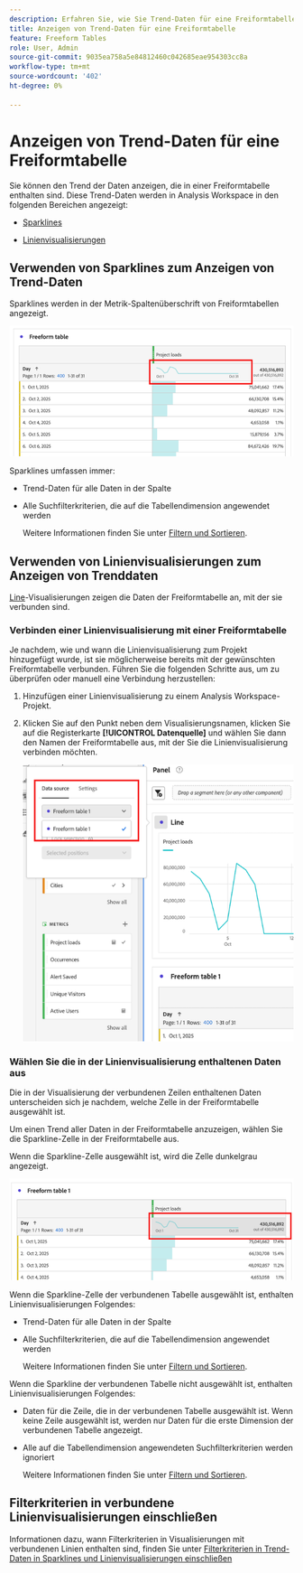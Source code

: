 ```yaml
---
description: Erfahren Sie, wie Sie Trend-Daten für eine Freiformtabelle in Analysis Workspace anzeigen.
title: Anzeigen von Trend-Daten für eine Freiformtabelle
feature: Freeform Tables
role: User, Admin
source-git-commit: 9035ea758a5e84812460c042685eae954303cc8a
workflow-type: tm+mt
source-wordcount: '402'
ht-degree: 0%

---
```


# Anzeigen von Trend-Daten für eine Freiformtabelle

Sie können den Trend der Daten anzeigen, die in einer Freiformtabelle enthalten sind. Diese Trend-Daten werden in Analysis Workspace in den folgenden Bereichen angezeigt:

* [Sparklines](#use-sparklines-to-view-trended-data)

* [Linienvisualisierungen](#use-line-visualizations-to-view-trended-data)

## Verwenden von Sparklines zum Anzeigen von Trend-Daten

Sparklines werden in der Metrik-Spaltenüberschrift von Freiformtabellen angezeigt.

![Sparkline in Freiformtabelle](assets/table-sparkline.png)

Sparklines umfassen immer:

* Trend-Daten für alle Daten in der Spalte

* Alle Suchfilterkriterien, die auf die Tabellendimension angewendet werden

  Weitere Informationen finden Sie unter [Filtern und Sortieren](/help/analyze/analysis-workspace/visualizations/freeform-table/filter-and-sort.md).

## Verwenden von Linienvisualisierungen zum Anzeigen von Trenddaten

[Line](/help/analyze/analysis-workspace/visualizations/line.md)-Visualisierungen zeigen die Daten der Freiformtabelle an, mit der sie verbunden sind.

### Verbinden einer Linienvisualisierung mit einer Freiformtabelle

Je nachdem, wie und wann die Linienvisualisierung zum Projekt hinzugefügt wurde, ist sie möglicherweise bereits mit der gewünschten Freiformtabelle verbunden. Führen Sie die folgenden Schritte aus, um zu überprüfen oder manuell eine Verbindung herzustellen:

1. Hinzufügen einer Linienvisualisierung zu einem Analysis Workspace-Projekt.

1. Klicken Sie auf den Punkt neben dem Visualisierungsnamen, klicken Sie auf die Registerkarte **[!UICONTROL Datenquelle]** und wählen Sie dann den Namen der Freiformtabelle aus, mit der Sie die Linienvisualisierung verbinden möchten.

   ![Linienvisualisierung in Verbindung mit Freiformtabellen](assets/table-line-viz.png)

### Wählen Sie die in der Linienvisualisierung enthaltenen Daten aus

Die in der Visualisierung der verbundenen Zeilen enthaltenen Daten unterscheiden sich je nachdem, welche Zelle in der Freiformtabelle ausgewählt ist.

Um einen Trend aller Daten in der Freiformtabelle anzuzeigen, wählen Sie die Sparkline-Zelle in der Freiformtabelle aus.

Wenn die Sparkline-Zelle ausgewählt ist, wird die Zelle dunkelgrau angezeigt.

![Sparkline ausgewählt](assets/table-sparkline-selected.png)

Wenn die Sparkline-Zelle der verbundenen Tabelle ausgewählt ist, enthalten Linienvisualisierungen Folgendes:

* Trend-Daten für alle Daten in der Spalte

* Alle Suchfilterkriterien, die auf die Tabellendimension angewendet werden

  Weitere Informationen finden Sie unter [Filtern und Sortieren](/help/analyze/analysis-workspace/visualizations/freeform-table/filter-and-sort.md).

Wenn die Sparkline der verbundenen Tabelle nicht ausgewählt ist, enthalten Linienvisualisierungen Folgendes:

* Daten für die Zeile, die in der verbundenen Tabelle ausgewählt ist. Wenn keine Zeile ausgewählt ist, werden nur Daten für die erste Dimension der verbundenen Tabelle angezeigt.

* Alle auf die Tabellendimension angewendeten Suchfilterkriterien werden ignoriert

  Weitere Informationen finden Sie unter [Filtern und Sortieren](/help/analyze/analysis-workspace/visualizations/freeform-table/filter-and-sort.md).


## Filterkriterien in verbundene Linienvisualisierungen einschließen

Informationen dazu, wann Filterkriterien in Visualisierungen mit verbundenen Linien enthalten sind, finden Sie unter [Filterkriterien in Trend-Daten in Sparklines und Linienvisualisierungen einschließen](/help/analyze/analysis-workspace/visualizations/freeform-table/filter-and-sort.md#include-filter-criteria-in-trended-data-in-sparklines-and-line-visualizations)

